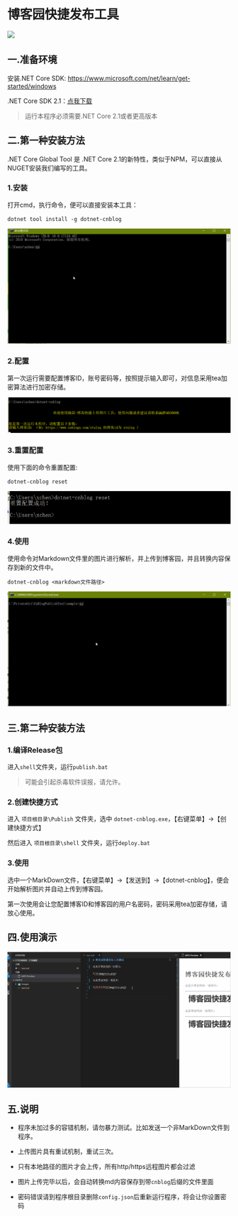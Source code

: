 ﻿# 博客园快捷发布工具 

[![](https://img.shields.io/nuget/v/dotnet-cnblog.svg?style=flat-square&label=nuget)](https://www.nuget.org/packages/dotnet-cnblog)

## 一.准备环境

安装.NET Core SDK: https://www.microsoft.com/net/learn/get-started/windows

.NET Core SDK 2.1：[点我下载](https://download.microsoft.com/download/8/8/5/88544F33-836A-49A5-8B67-451C24709A8F/dotnet-sdk-2.1.300-win-gs-x64.exe)

>运行本程序必须需要.NET Core 2.1或者更高版本

## 二.第一种安装方法

.NET Core Global Tool 是 .NET Core 2.1的新特性，类似于NPM，可以直接从NUGET安装我们编写的工具。

### 1.安装

打开cmd，执行命令，便可以直接安装本工具：

````shell
dotnet tool install -g dotnet-cnblog
````

![](assets/install.gif)

### 2.配置

第一次运行需要配置博客ID，账号密码等，按照提示输入即可，对信息采用tea加密算法进行加密存储。

![](assets/first-config.png)

### 3.重置配置

使用下面的命令重置配置:
````shell
dotnet-cnblog reset
````

![](assets/reset.png)

### 4.使用

使用命令对Markdown文件里的图片进行解析，并上传到博客园，并且转换内容保存到新的文件中。

````shell
dotnet-cnblog <markdown文件路径>
````
![](assets/test.gif)

## 三.第二种安装方法

### 1.编译Release包

进入`shell`文件夹，运行`publish.bat`

>可能会引起杀毒软件误报，请允许。

### 2.创建快捷方式

进入 `项目根目录\Publish` 文件夹，选中 `dotnet-cnblog.exe`，【右键菜单】->【创建快捷方式】

然后进入 `项目根目录\shell` 文件夹，运行`deploy.bat`

### 3.使用

选中一个MarkDown文件，【右键菜单】->【发送到】->【dotnet-cnblog】，便会开始解析图片并自动上传到博客园。

第一次使用会让您配置博客ID和博客园的用户名密码，密码采用tea加密存储，请放心使用。

## 四.使用演示

![](assets/ys.gif)

## 五.说明

- 程序未加过多的容错机制，请勿暴力测试。比如发送一个非MarkDown文件到程序。

- 上传图片具有重试机制，重试三次。

- 只有本地路径的图片才会上传，所有http/https远程图片都会过滤

- 图片上传完毕以后，会自动转换md内容保存到带`cnblog`后缀的文件里面

- 密码错误请到程序根目录删除`config.json`后重新运行程序，将会让你设置密码



